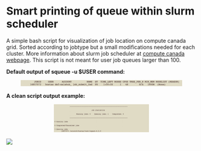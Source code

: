 # Smart printing of queue within slurm scheduler
A simple bash script for visualization of job location on compute canada grid. Sorted according to jobtype but a small modifications needed for each cluster. More information about slurm job scheduler at [compute canada webpage](https://docs.alliancecan.ca/wiki/Running_jobs). This script is not meant for user job queues larger than 100.

**Default output of squeue -u $USER command:**
<p align="center">
  <img src="https://github.com/jiri-hostas/Slurm-queue-smart-printing/blob/main/graphics/Example.jpg" width=85% height=85%>
</p>

**A clean script output example:**
<p align="center">
  <img src="https://github.com/jiri-hostas/Slurm-queue-smart-printing/blob/main/graphics/Output.jpg" width=50% height=25%>
</p>

![](https://komarev.com/ghpvc/?username=jiri-hostas)
